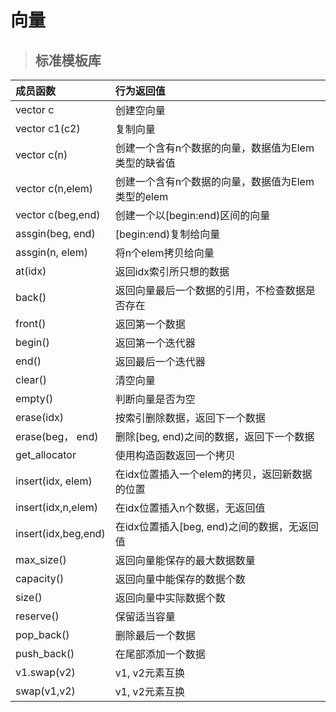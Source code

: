 # 向量
> ## 标准模板库
|成员函数| 行为返回值|
|  :------ |  :-------    | 
|vector<ELem> c|创建空向量|
|vector<ELem> c1(c2)|复制向量|
|vector<ELem> c(n)|创建一个含有n个数据的向量，数据值为Elem类型的缺省值|
|vector<ELem> c(n,elem)|创建一个含有n个数据的向量，数据值为Elem类型的elem|
|vector<ELem> c(beg,end)|创建一个以[begin:end)区间的向量|
|assgin(beg, end)|[begin:end)复制给向量|
|assgin(n, elem)|将n个elem拷贝给向量|
|at(idx)|返回idx索引所只想的数据|
|back()|返回向量最后一个数据的引用，不检查数据是否存在|
|front()|返回第一个数据|
|begin()|返回第一个迭代器|
|end()|返回最后一个迭代器|
|clear()|清空向量|
|empty()|判断向量是否为空|
|erase(idx)|按索引删除数据，返回下一个数据|
|erase(beg， end)|删除[beg, end)之间的数据，返回下一个数据|
|get_allocator|使用构造函数返回一个拷贝|
|insert(idx, elem)|在idx位置插入一个elem的拷贝，返回新数据的位置|
|insert(idx,n,elem)|在idx位置插入n个数据，无返回值|
|insert(idx,beg,end)|在idx位置插入[beg, end)之间的数据，无返回值|
|max_size()|返回向量能保存的最大数据数量|
|capacity()|返回向量中能保存的数据个数|
|size()|返回向量中实际数据个数|
|reserve()|保留适当容量|
|pop_back()|删除最后一个数据|
|push_back()|在尾部添加一个数据|
|v1.swap(v2)|v1, v2元素互换|
|swap(v1,v2)|v1, v2元素互换|
